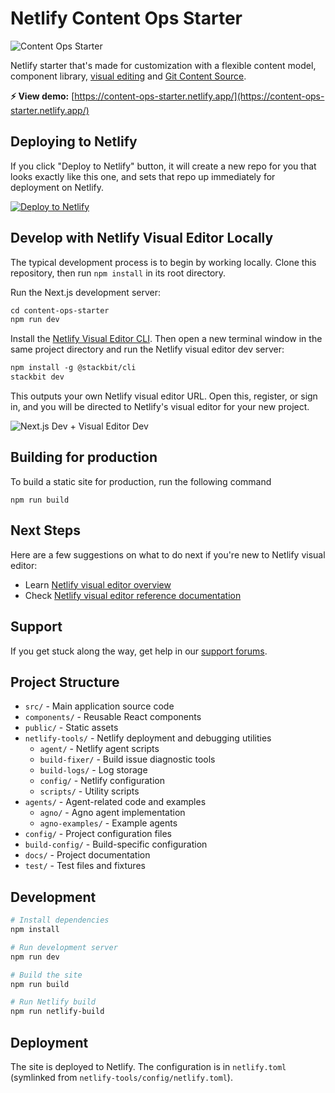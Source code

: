 # Netlify Content Ops Starter

![Content Ops Starter](https://assets.stackbit.com/docs/content-ops-starter-thumb.png)

Netlify starter that's made for customization with a flexible content model, component library, [visual editing](https://docs.netlify.com/visual-editor/overview/) and [Git Content Source](https://docs.netlify.com/create/content-sources/git/).

**⚡ View demo:** [https://content-ops-starter.netlify.app/](https://content-ops-starter.netlify.app/)

## Deploying to Netlify

If you click "Deploy to Netlify" button, it will create a new repo for you that looks exactly like this one, and sets that repo up immediately for deployment on Netlify.

[![Deploy to Netlify](https://www.netlify.com/img/deploy/button.svg)](https://app.netlify.com/start/deploy?repository=https://github.com/netlify-templates/content-ops-starter)

## Develop with Netlify Visual Editor Locally

The typical development process is to begin by working locally. Clone this repository, then run `npm install` in its root directory.

Run the Next.js development server:

```txt
cd content-ops-starter
npm run dev
```

Install the [Netlify Visual Editor CLI](https://www.npmjs.com/package/@stackbit/cli). Then open a new terminal window in the same project directory and run the Netlify visual editor dev server:

```txt
npm install -g @stackbit/cli
stackbit dev
```

This outputs your own Netlify visual editor URL. Open this, register, or sign in, and you will be directed to Netlify's visual editor for your new project.

![Next.js Dev + Visual Editor Dev](https://assets.stackbit.com/docs/next-dev-stackbit-dev.png)

## Building for production

To build a static site for production, run the following command

```shell
npm run build
```

## Next Steps

Here are a few suggestions on what to do next if you're new to Netlify visual editor:

- Learn [Netlify visual editor overview](https://docs.netlify.com/visual-editor/visual-editing/)
- Check [Netlify visual editor reference documentation](https://visual-editor-reference.netlify.com/)

## Support

If you get stuck along the way, get help in our [support forums](https://answers.netlify.com/).

## Project Structure

- `src/` - Main application source code
- `components/` - Reusable React components
- `public/` - Static assets
- `netlify-tools/` - Netlify deployment and debugging utilities
  - `agent/` - Netlify agent scripts
  - `build-fixer/` - Build issue diagnostic tools
  - `build-logs/` - Log storage
  - `config/` - Netlify configuration
  - `scripts/` - Utility scripts
- `agents/` - Agent-related code and examples
  - `agno/` - Agno agent implementation
  - `agno-examples/` - Example agents
- `config/` - Project configuration files
- `build-config/` - Build-specific configuration
- `docs/` - Project documentation
- `test/` - Test files and fixtures

## Development

```bash
# Install dependencies
npm install

# Run development server
npm run dev

# Build the site
npm run build

# Run Netlify build
npm run netlify-build
```

## Deployment

The site is deployed to Netlify. The configuration is in `netlify.toml` (symlinked from `netlify-tools/config/netlify.toml`).

